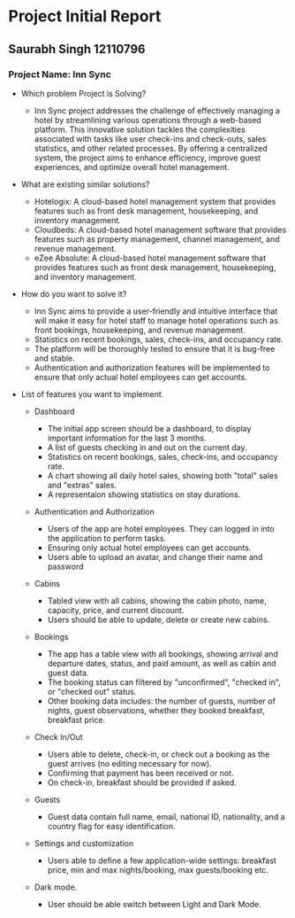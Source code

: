 # Project Initial Report

## Saurabh Singh 12110796

### Project Name: Inn Sync

- Which problem Project is Solving?

  - Inn Sync project addresses the challenge of effectively managing a hotel by streamlining various operations through a web-based platform. This innovative solution tackles the complexities associated with tasks like user check-ins and check-outs, sales statistics, and other related processes. By offering a centralized system, the project aims to enhance efficiency, improve guest experiences, and optimize overall hotel management.

- What are existing similar solutions?

  - Hotelogix: A cloud-based hotel management system that provides features such as front desk management, housekeeping, and inventory management.
  - Cloudbeds: A cloud-based hotel management software that provides features such as property management, channel management, and revenue management.
  - eZee Absolute: A cloud-based hotel management software that provides features such as front desk management, housekeeping, and inventory management.

- How do you want to solve it?

  - Inn Sync aims to provide a user-friendly and intuitive interface that will make it easy for hotel staff to manage hotel operations such as front bookings, housekeeping, and revenue management.
  - Statistics on recent bookings, sales, check-ins, and occupancy rate.
  - The platform will be thoroughly tested to ensure that it is bug-free and stable.
  - Authentication and authorization features will be implemented to ensure that only actual hotel employees can get accounts.

- List of features you want to implement.

  - Dashboard

    - The initial app screen should be a dashboard, to display important information for the last 3 months.
    - A list of guests checking in and out on the current day.
    - Statistics on recent bookings, sales, check-ins, and occupancy rate.
    - A chart showing all daily hotel sales, showing both "total" sales and "extras" sales.
    - A representaion showing statistics on stay durations.

  - Authentication and Authorization

    - Users of the app are hotel employees. They can logged in into the application to perform tasks.
    - Ensuring only actual hotel employees can get accounts.
    - Users able to upload an avatar, and change their name and password

  - Cabins

    - Tabled view with all cabins, showing the cabin photo, name, capacity, price, and current discount.
    - Users should be able to update, delete or create new cabins.

  - Bookings

    - The app has a table view with all bookings, showing arrival and departure dates, status, and paid amount, as well as cabin and guest data.
    - The booking status can filtered by "unconfirmed", "checked in", or "checked out" status.
    - Other booking data includes: the number of guests, number of nights, guest observations, whether they booked breakfast, breakfast price.

  - Check In/Out

    - Users able to delete, check-in, or check out a booking as the guest arrives (no editing necessary for now).
    - Confirming that payment has been received or not.
    - On check-in, breakfast should be provided if asked.

  - Guests

    - Guest data contain full name, email, national ID, nationality, and a country flag for easy identification.

  - Settings and customization

    - Users able to define a few application-wide settings: breakfast price, min and max nights/booking, max guests/booking etc.

  - Dark mode.
    - User should be able switch between Light and Dark Mode.
